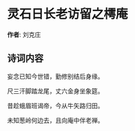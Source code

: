 # 灵石日长老访留之樗庵

**作者**: 刘克庄

## 诗词内容

妄念已知今世错，勤修别结后身缘。

尺三汗脚踏龙尾，丈六金身坐象筵。

昔趁蛾眉班谒帝，今从牛矢路归田。

未知葱岭何边去，且向庵中伴老禅。


